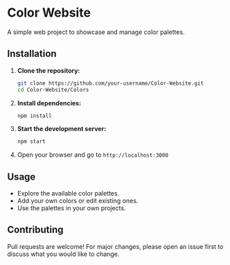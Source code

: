 # Color Website

A simple web project to showcase and manage color palettes.

## Installation

1. **Clone the repository:**
    ```bash
    git clone https://github.com/your-username/Color-Website.git
    cd Color-Website/Colors
    ```

2. **Install dependencies:**
    ```bash
    npm install
    ```

3. **Start the development server:**
    ```bash
    npm start
    ```

4. Open your browser and go to `http://localhost:3000`

## Usage

- Explore the available color palettes.
- Add your own colors or edit existing ones.
- Use the palettes in your own projects.

## Contributing

Pull requests are welcome! For major changes, please open an issue first to discuss what you would like to change.

